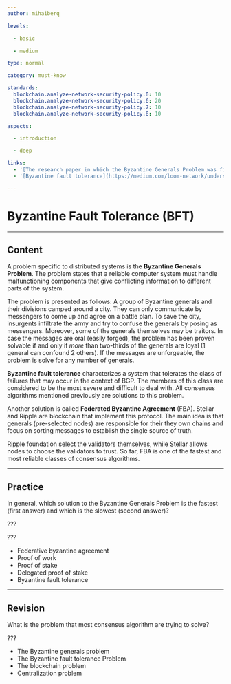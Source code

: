 ```yaml
---
author: mihaiberq

levels:

  - basic

  - medium

type: normal

category: must-know

standards:
  blockchain.analyze-network-security-policy.0: 10
  blockchain.analyze-network-security-policy.6: 20
  blockchain.analyze-network-security-policy.7: 10
  blockchain.analyze-network-security-policy.8: 10

aspects:

  - introduction

  - deep

links:
  - '[The research paper in which the Byzantine Generals Problem was first discussed](https://people.eecs.berkeley.edu/~luca/cs174/byzantine.pdf){article}'
  - '[Byzantine fault tolerance](https://medium.com/loom-network/understanding-blockchain-fundamentals-part-1-byzantine-fault-tolerance-245f46fe8419){article}'

---
```

# Byzantine Fault Tolerance (BFT)

---
## Content

A problem specific to distributed systems is the **Byzantine Generals Problem**. The problem states that a reliable computer system must handle malfunctioning components that give conflicting information to different parts of the system.
             	
The problem is presented as follows: 
A group of Byzantine generals and their divisions camped around a city. They can only communicate by messengers to come up and agree on a battle plan. To save the city, insurgents infiltrate the army and try to confuse the generals by posing as messengers. Moreover, some of the generals themselves may be traitors. In case the messages are oral (easily forged), the problem has been proven solvable if and only if *more* than two-thirds of the generals are loyal (1 general can confound 2 others). If the messages are unforgeable, the problem is solve for any number of generals.
             	
**Byzantine fault tolerance** characterizes a system that tolerates the class of failures that may occur in the context of BGP. The members of this class are considered to be the most severe and difficult to deal with. All consensus algorithms mentioned previously are solutions to this problem.
             	
Another solution is called **Federated Byzantine Agreement** (FBA). Stellar and Ripple are blockchain that implement this protocol. The main idea is that generals (pre-selected nodes) are responsible for their they own chains and focus on sorting messages to establish the single source of truth.
             	
Ripple foundation select the validators themselves, while Stellar allows nodes to choose the validators to trust. So far, FBA is one of the fastest and most reliable classes of consensus algorithms.


---
## Practice

In general, which solution to the Byzantine Generals Problem is the fastest (first answer) and which is the slowest (second answer)?
             	
???
             	
???
             	
* Federative byzantine agreement
* Proof of work
* Proof of stake
* Delegated proof of stake
* Byzantine fault tolerance

---
## Revision

What is the problem that most consensus algorithm are trying to solve?
             	
???
             	
* The Byzantine generals problem
* The Byzantine fault tolerance Problem
* The blockchain problem
* Centralization problem

